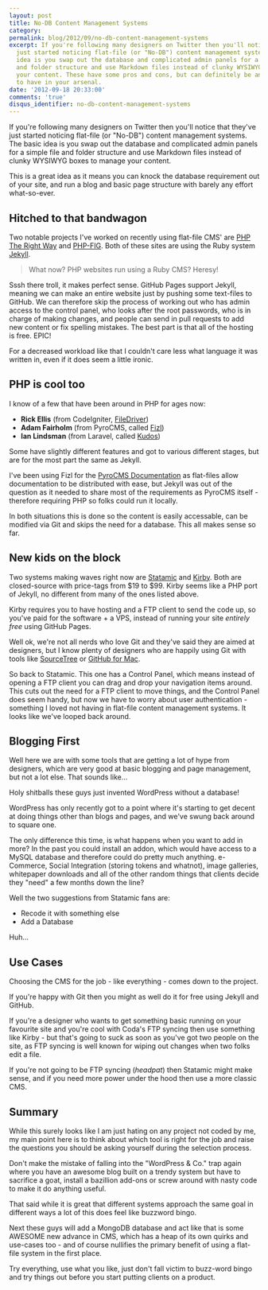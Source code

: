 ```yaml
---
layout: post
title: No-DB Content Management Systems
category: 
permalink: blog/2012/09/no-db-content-management-systems
excerpt: If you're following many designers on Twitter then you'll notice that they've
  just started noticing flat-file (or "No-DB") content management systems. The basic
  idea is you swap out the database and complicated admin panels for a simple file
  and folder structure and use Markdown files instead of clunky WYSIWYG boxes to manage
  your content. These have some pros and cons, but can definitely be an awesome tool
  to have in your arsenal.
date: '2012-09-18 20:33:00'
comments: 'true'
disqus_identifier: no-db-content-management-systems
---
```


If you're following many designers on Twitter then you'll notice that they've just started noticing flat-file (or "No-DB") content management systems. The basic idea is you swap out the database and complicated admin panels for a simple file and folder structure and use Markdown files instead of clunky WYSIWYG boxes to manage your content.

This is a great idea as it means you can knock the database requirement out of your site, and run a blog and basic page structure with barely any effort what-so-ever. 

## Hitched to that bandwagon

Two notable projects I've worked on recently using flat-file CMS' are [PHP The Right Way][phptrw] and [PHP-FIG][phpfig]. Both of these sites are using the Ruby system [Jekyll][jekyll].

> What now? PHP websites run using a Ruby CMS? Heresy! 

Sssh there troll, it makes perfect sense. GitHub Pages support Jekyll, meaning we can make an entire website just by pushing some text-files to GitHub. We can therefore skip the process of working out who has admin access to the control panel, who looks after the root passwords, who is in charge of making changes, and people can send in pull requests to add new content or fix spelling mistakes. The best part is that all of the hosting is free. EPIC!

For a decreased workload like that I couldn't care less what language it was written in, even if it does seem a little ironic.

## PHP is cool too

I know of a few that have been around in PHP for ages now:

* **Rick Ellis** (from CodeIgniter, [FileDriver][filedriver])
* **Adam Fairholm** (from PyroCMS, called [Fizl][fizl])
* **Ian Lindsman** (from Laravel, called [Kudos][kudos])

Some have slightly different features and got to various different stages, but are for the most part the same as Jekyll.

I've been using Fizl for the [PyroCMS Documentation][pyrodocs] as flat-files allow documentation to be distributed with ease, but Jekyll was out of the question as it needed to share most of the requirements as PyroCMS itself - therefore requiring PHP so folks could run it locally. 

In both situations this is done so the content is easily accessable, can be modified via Git and skips the need for a database. This all makes sense so far.

## New kids on the block

Two systems making waves right now are [Statamic][statamic] and [Kirby][kirby]. Both are closed-source with price-tags from $19 to $99. Kirby seems like a PHP port of Jekyll, no different from many of the ones listed above. 

Kirby requires you to have hosting and a FTP client to send the code up, so you've paid for the software + a VPS, instead of running your site _entirely free_ using GitHub Pages.

Well ok, we're not all nerds who love Git and they've said they are aimed at designers, but I know plenty of designers who are happily using Git with tools like [SourceTree][sourcetree] or [GitHub for Mac][gitformac]. 

So back to Statamic. This one has a Control Panel, which means instead of opening a FTP client you can drag and drop your navigation items around. This cuts out the need for a FTP client to move things, and the Control Panel does seem handy, but now we have to worry about user authentication - something I loved not having in flat-file content management systems. It looks like we've looped back around.

## Blogging First

Well here we are with some tools that are getting a lot of hype from designers, which are very good at basic blogging and page management, but not a lot else. That sounds like...

Holy shitballs these guys just invented WordPress without a database!

WordPress has only recently got to a point where it's starting to get decent at doing things other than blogs and pages, and we've swung back around to square one.

The only difference this time, is what happens when you want to add in more? In the past you could install an addon, which would have access to a MySQL database and therefore could do pretty much anything. e-Commerce, Social Integration (storing tokens and whatnot), image galleries, whitepaper downloads and all of the other random things that clients decide they "need" a few months down the line?

Well the two suggestions from Statamic fans are:

* Recode it with something else
* Add a Database

Huh...

## Use Cases

Choosing the CMS for the job - like everything - comes down to the project. 

If you're happy with Git then you might as well do it for free using Jekyll and GitHub.

If you're a designer who wants to get something basic running on your favourite site and you're cool with Coda's FTP syncing then use something like Kirby - but that's going to suck as soon as you've got two people on the site, as FTP syncing is well known for wiping out changes when two folks edit a file.

If you're not going to be FTP syncing (*headpat*) then Statamic might make sense, and if you need more power under the hood then use a more classic CMS. 

## Summary 

While this surely looks like I am just hating on any project not coded by me, my main point here is to think about which tool is right for the job and raise the questions you should be asking yourself during the selection process.

Don't make the mistake of falling into the "WordPress & Co." trap again where you have an awesome blog built on a trendy system but have to sacrifice a goat, install a bazillion add-ons or screw around with nasty code to make it do anything useful. 

That said while it is great that different systems approach the same goal in different ways a lot of this does feel like buzzword bingo. 

Next these guys will add a MongoDB database and act like that is some AWESOME new advance in CMS, which has a heap of its own quirks and use-cases too - and of course nullifies the primary benefit of using a flat-file system in the first place.

Try everything, use what you like, just don't fall victim to buzz-word bingo and try things out before you start putting clients on a product.

  [fizl]: http://parse19.com/fizl/
  [filedriver]: https://vimeo.com/20223857
  [kudos]: https://github.com/ianlandsman/Kudos
  [pyrodocs]: http://docs.pyrocms.com/2.1/manual/
  [phptrw]: http://phptherightway.com/
  [phpfig]: http://www.php-fig.org/
  [jekyll]: https://github.com/mojombo/jekyll/wiki
  [adam]: https://twitter.com/adamfairholm
  [kirby]: http://getkirby.com/
  [statamic]: http://statamic.com/
  [sourcetree]: http://www.sourcetreeapp.com/
  [gitformac]: http://mac.github.com/